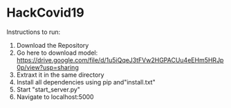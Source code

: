 # HackCovid19

Instructions to run:

1) Download the Repository
2) Go here to download model:
    https://drive.google.com/file/d/1u5iQqeJ3tFVw2HGPACUu4eEHm5HRJp0p/view?usp=sharing
3) Extraxt it in the same directory
4) Install all dependencies using pip and"install.txt"
5) Start "start_server.py"
6) Navigate to localhost:5000
